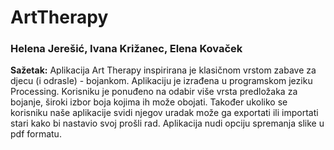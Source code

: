 # ArtTherapy

### Helena Jerešić, Ivana Križanec, Elena Kovaček 

**Sažetak:**  Aplikacija Art Therapy inspirirana je klasičnom vrstom zabave za djecu (i odrasle) - bojankom. Aplikaciju je izrađena u programskom jeziku Processing. Korisniku je ponuđeno na odabir više vrsta predložaka za bojanje, široki izbor boja kojima ih može obojati. Također ukoliko se korisniku naše aplikacije svidi njegov uradak može ga exportati ili importati stari kako bi nastavio svoj prošli rad. Aplikacija nudi opciju spremanja slike u pdf formatu. 
